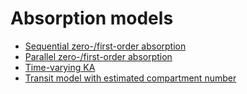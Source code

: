 # Absorption models

- [Sequential zero-/first-order absorption](sequential.md)
- [Parallel zero-/first-order absorption](parallel.md)
- [Time-varying KA](time-varying-ka.md)
- [Transit model with estimated compartment number](transit.md)
